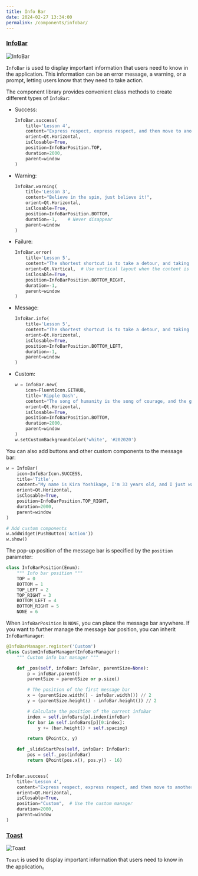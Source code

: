 ```yaml
---
title: Info Bar
date: 2024-02-27 13:34:00
permalink: /components/infobar/
---
```


### [InfoBar](https://pyqt-fluent-widgets.readthedocs.io/en/latest/autoapi/qfluentwidgets/components/widgets/info_bar/index.html)

![InfoBar](/img/components/infobar/InfoBar.png)

`InfoBar` is used to display important information that users need to know in the application. This information can be an error message, a warning, or a prompt, letting users know that they need to take action.

The component library provides convenient class methods to create different types of `InfoBar`:

* Success:
    ```python
    InfoBar.success(
        title='Lesson 4',
        content="Express respect, express respect, and then move to another new stage of spin!",
        orient=Qt.Horizontal,
        isClosable=True,
        position=InfoBarPosition.TOP,
        duration=2000,
        parent=window
    )
    ```

* Warning:
    ```python
    InfoBar.warning(
        title='Lesson 3',
        content="Believe in the spin, just believe it!",
        orient=Qt.Horizontal,
        isClosable=True,
        position=InfoBarPosition.BOTTOM,
        duration=-1,    # Never disappear
        parent=window
    )
    ```

* Failure:
    ```python
    InfoBar.error(
        title='Lesson 5',
        content="The shortest shortcut is to take a detour, and taking a detour is my shortest shortcut.",
        orient=Qt.Vertical,  # Use vertical layout when the content is too long
        isClosable=True,
        position=InfoBarPosition.BOTTOM_RIGHT,
        duration=-1,
        parent=window
    )
    ```

* Message:
    ```python
    InfoBar.info(
        title='Lesson 5',
        content="The shortest shortcut is to take a detour, and taking a detour is my shortest shortcut.",
        orient=Qt.Horizontal,
        isClosable=True,
        position=InfoBarPosition.BOTTOM_LEFT,
        duration=-1,
        parent=window
    )
    ```

* Custom:
    ```python
    w = InfoBar.new(
        icon=FluentIcon.GITHUB,
        title='Ripple Dash',
        content="The song of humanity is the song of courage, and the greatness of humanity is the greatness of courage!",
        orient=Qt.Horizontal,
        isClosable=True,
        position=InfoBarPosition.BOTTOM,
        duration=2000,
        parent=window
    )
    w.setCustomBackgroundColor('white', '#202020')
    ```

You can also add buttons and other custom components to the message bar:
```python
w = InfoBar(
    icon=InfoBarIcon.SUCCESS,
    title='Title',
    content="My name is Kira Yoshikage, I'm 33 years old, and I just want to live a quiet life.",
    orient=Qt.Horizontal,
    isClosable=True,
    position=InfoBarPosition.TOP_RIGHT,
    duration=2000,
    parent=window
)

# Add custom components
w.addWidget(PushButton('Action'))
w.show()
```

The pop-up position of the message bar is specified by the `position` parameter:
```python
class InfoBarPosition(Enum):
    """ Info bar position """
    TOP = 0
    BOTTOM = 1
    TOP_LEFT = 2
    TOP_RIGHT = 3
    BOTTOM_LEFT = 4
    BOTTOM_RIGHT = 5
    NONE = 6
```

When `InfoBarPosition` is `NONE`, you can place the message bar anywhere. If you want to further manage the message bar position, you can inherit `InfoBarManager`:
```python
@InfoBarManager.register('Custom')
class CustomInfoBarManager(InfoBarManager):
    """ Custom info bar manager """

    def _pos(self, infoBar: InfoBar, parentSize=None):
        p = infoBar.parent()
        parentSize = parentSize or p.size()

        # The position of the first message bar
        x = (parentSize.width() - infoBar.width()) // 2
        y = (parentSize.height() - infoBar.height()) // 2

        # Calculate the position of the current infoBar
        index = self.infoBars[p].index(infoBar)
        for bar in self.infoBars[p][0:index]:
            y += (bar.height() + self.spacing)

        return QPoint(x, y)

    def _slideStartPos(self, infoBar: InfoBar):
        pos = self._pos(infoBar)
        return QPoint(pos.x(), pos.y() - 16)


InfoBar.success(
    title='Lesson 4',
    content="Express respect, express respect, and then move to another new stage of spin!",
    orient=Qt.Horizontal,
    isClosable=True,
    position="Custom",  # Use the custom manager
    duration=2000,
    parent=window
)
```

### [Toast](https://qfluentwidgets.com/price)

![Toast](/img/components/infobar/Toast.png)

`Toast` is used to display important information that users need to know in the application。